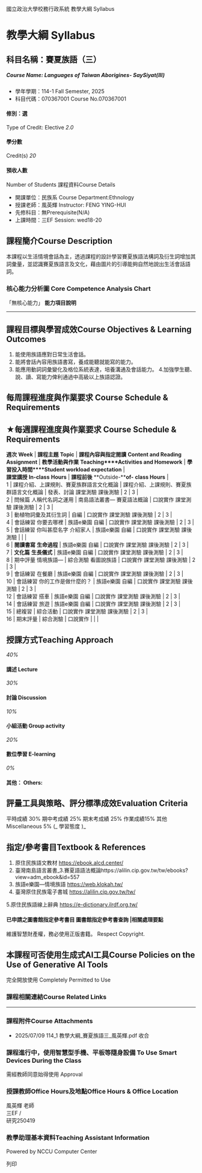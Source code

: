 國立政治大學校務行政系統 教學大綱 Syllabus
# 教學大綱 Syllabus
##  科目名稱：賽夏族語（三）
#####  Course Name: Languages of Taiwan Aborigines- SaySiyat(III)
  * 學年學期：114-1 Fall Semester, 2025 
  * 科目代碼：070367001 Course No.070367001


#### 修別：選
Type of Credit: Elective 
_2.0_
#### 學分數
Credit(s)
_20_
#### 預收人數
Number of Students
課程資料Course Details
  * 開課單位：民族系 Course Department:Ethnology 
  * 授課老師：風英輝 Instructor: FENG YING-HUI 
  * 先修科目：無Prerequisite(N/A)
  * 上課時間：三EF Session: wed18-20


##  課程簡介Course Description
本課程以生活情境會話為主，透過課程的設計學習賽夏族語法構詞及衍生詞增加其詞彙量，並認識賽夏族語言及文化，藉由圖片的引導能夠自然地說出生活會話語詞。
###  核心能力分析圖 Core Competence Analysis Chart
「無核心能力」 
**能力項目說明**
* * *
##  課程目標與學習成效Course Objectives & Learning Outcomes 
1. 能使用族語應對日常生活會話。
2. 能將會話內容用族語書寫，養成能聽就能寫的能力。
3. 能應用動詞詞彙變化及格位系統表達，培養溝通及會話能力。
4.加強學生聽、說、讀、寫能力俾利通過中高級以上族語認證。
##  每周課程進度與作業要求 Course Schedule & Requirements
**★每週課程進度與作業要求** Course Schedule & Requirements  
---  
**週次** **Week** |  **課程主題** **Topic** |  **課程內容與指定閱讀** **Content and Reading Assignment** |  **教學活動與作業** **Teaching****Activities and Homework** |  **學習投入時間****Student workload expectation** |   
**課堂講授** **In-class** **Hours** |  **課程前後** **Outside-****of-** **class Hours** |   
1 |  課程介紹、上課規則、賽夏族群語言文化概論 |  課程介紹、上課規則、賽夏族群語言文化概論 |  發表、討論 課堂測驗 課後測驗 |  2 |  3 |   
2 |  問候篇 人稱代名詞之運用 |  南島語法叢書— 賽夏語法概論 |  口說實作 課堂測驗 課後測驗 |  2 |  3 |   
3 |  動植物詞彙及其衍生詞 |  自編 |  口說實作 課堂測驗 課後測驗 |  2 |  3 |   
4 |  會話練習 你要去哪裡 |  族語e樂園 自編 |  口說實作 課堂測驗 課後測驗 |  2 |  3 |   
5 |  會話練習 你叫甚麼名字 介紹家人 |  族語e樂園 自編 |  口說實作 課堂測驗 課後測驗 |  |  |   
6 |  **閱讀書寫** **生命過程** |  族語e樂園 自編 |  口說實作 課堂測驗 課後測驗 |  2 |  3 |   
7 |  **文化篇** **生長儀式** |  族語e樂園 自編 |  口說實作 課堂測驗 課後測驗 |  2 |  3 |   
8 |  期中評量 情境族語— |  綜合測驗 看圖說族語 |  口說實作 課堂測驗 課後測驗 |  2 |  3 |   
9 |  會話練習 在餐廳 |  族語e樂園 自編 |  口說實作 課堂測驗 課後測驗 |  2 |  3 |   
10 |  會話練習 你的工作是做什麼的？ |  族語e樂園 自編 |  口說實作 課堂測驗 課後測驗 |  2 |  3 |   
12 |  會話練習 搭車 |  族語e樂園 自編 |  口說實作 課堂測驗 課後測驗 |  2 |  3 |   
14 |  會話練習 旅遊 |  族語e樂園 自編 |  口說實作 課堂測驗 課後測驗 |  2 |  3 |   
15 |  總複習 |  綜合活動 |  口說實作 課堂測驗 課後測驗 |  2 |  3 |   
16 |  期末評量 |  綜合測驗 |  口說實作 |  |  |   
##  授課方式Teaching Approach
_40%_
####  講述 Lecture
_30%_
####  討論 Discussion
_10%_
####  小組活動 Group activity
_20%_
####  數位學習 E-learning
_0%_
####  其他： Others:
##  評量工具與策略、評分標準成效Evaluation Criteria
平時成績 30%
期中考成績 25%
期末考成績 25%
作業成績15%
其他Miscellaneous 5%
(_ 學習態度 )_
##  指定/參考書目Textbook & References
  1. 原住民族語文教材 https://ebook.alcd.center/
  2. 臺灣南島語言叢書_3.賽夏語語法概論https://alilin.cip.gov.tw/tw/ebooks?view=adm_ebook&id=557
  3. 族語e樂園—情境族語 https://web.klokah.tw/
  4. 臺灣原住民族電子書城 https://alilin.cip.gov.tw/tw/


5.原住民族語線上辭典 https://e-dictionary.ilrdf.org.tw/
####  已申請之圖書館指定參考書目  圖書館指定參考書查詢 |相關處理要點
維護智慧財產權，務必使用正版書籍。 Respect Copyright.
##  本課程可否使用生成式AI工具Course Policies on the Use of Generative AI Tools
完全開放使用 Completely Permitted to Use
###  課程相關連結Course Related Links
* * *
###  課程附件Course Attachments
  * 2025/07/09 114_1 教學大綱_賽夏族語三_風英輝.pdf  收合 


###  課程進行中，使用智慧型手機、平板等隨身設備 To Use Smart Devices During the Class
需經教師同意始得使用  Approval
###  授課教師Office Hours及地點Office Hours & Office Location
風英輝 老師  
三EF /  
研究250419
###  教學助理基本資料Teaching Assistant Information
Powered by NCCU Computer Center
  
列印
